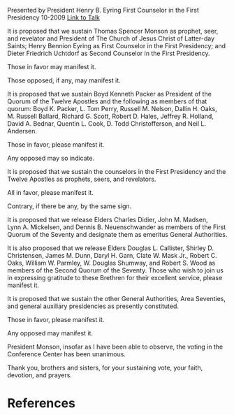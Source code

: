 Presented by President Henry B. Eyring
First Counselor in the First Presidency
10-2009
[Link to Talk](https://www.churchofjesuschrist.org/study/general-conference/2009/10/the-sustaining-of-church-officers?lang=eng)

It is proposed that we sustain Thomas Spencer Monson as prophet, seer, and revelator and President of The Church of Jesus Christ of Latter-day Saints; Henry Bennion Eyring as First Counselor in the First Presidency; and Dieter Friedrich Uchtdorf as Second Counselor in the First Presidency.

Those in favor may manifest it.

Those opposed, if any, may manifest it.

It is proposed that we sustain Boyd Kenneth Packer as President of the Quorum of the Twelve Apostles and the following as members of that quorum: Boyd K. Packer, L. Tom Perry, Russell M. Nelson, Dallin H. Oaks, M. Russell Ballard, Richard G. Scott, Robert D. Hales, Jeffrey R. Holland, David A. Bednar, Quentin L. Cook, D. Todd Christofferson, and Neil L. Andersen.

Those in favor, please manifest it.

Any opposed may so indicate.

It is proposed that we sustain the counselors in the First Presidency and the Twelve Apostles as prophets, seers, and revelators.

All in favor, please manifest it.

Contrary, if there be any, by the same sign.

It is proposed that we release Elders Charles Didier, John M. Madsen, Lynn A. Mickelsen, and Dennis B. Neuenschwander as members of the First Quorum of the Seventy and designate them as emeritus General Authorities.

It is also proposed that we release Elders Douglas L. Callister, Shirley D. Christensen, James M. Dunn, Daryl H. Garn, Clate W. Mask Jr., Robert C. Oaks, William W. Parmley, W. Douglas Shumway, and Robert S. Wood as members of the Second Quorum of the Seventy. Those who wish to join us in expressing gratitude to these Brethren for their excellent service, please manifest it.

It is proposed that we sustain the other General Authorities, Area Seventies, and general auxiliary presidencies as presently constituted.

Those in favor, please manifest it.

Any opposed may manifest it.

President Monson, insofar as I have been able to observe, the voting in the Conference Center has been unanimous.

Thank you, brothers and sisters, for your sustaining vote, your faith, devotion, and prayers.

# References
